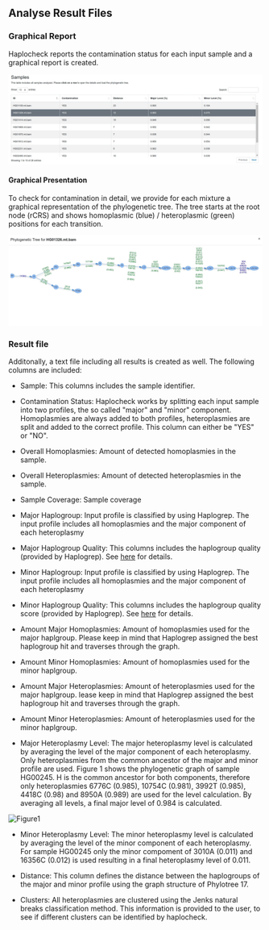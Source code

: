 
## Analyse Result Files 

### Graphical Report

Haplocheck reports the contamination status for each input sample and a graphical report is created.

![Result Report](img/report1.png)

#### Graphical Presentation
To check for contamination in detail, we provide for each mixture a graphical representation of the phylogenetic tree. The tree starts at the root node (rCRS) and shows homoplasmic (blue) / heteroplasmic (green) positions for each transition.

![Phylogenetic Tree](img/report_tree.png)


### Result file

Additonally, a text file including all results is created as well. The following columns are included:

- Sample: This columns includes the sample identifier. 

- Contamination Status: Haplocheck works by splitting each input sample into two profiles, the so called "major" and "minor" component. Homoplasmies are always added to both profiles, heteroplasmies are split and added to the correct profile. This column can either be "YES" or "NO". 

- Overall Homoplasmies: Amount of detected homoplasmies in the sample.

- Overall Heteroplasmies: Amount of detected heteroplasmies in the sample.

- Sample Coverage: Sample coverage

- Major Haplogroup: Input profile is classified by using Haplogrep. The input profile includes all homoplasmies and the major component of each heteroplasmy

- Major Haplogroup Quality: This columns includes the haplogroup quality (provided by Haplogrep). See [here](http://haplogrep.uibk.ac.at/blog/explaining-the-formula/) for details.

- Minor Haplogroup: Input profile is classified by using Haplogrep. The input profile includes all homoplasmies and the major component of each heteroplasmy

- Minor Haplogroup Quality: This columns includes the haplogroup quality score (provided by Haplogrep). See [here](http://haplogrep.uibk.ac.at/blog/explaining-the-formula/) for details.

- Amount Major Homoplasmies: Amount of homoplasmies used for the major haplgroup. Please keep in mind that Haplogrep assigned the best haplogroup hit and traverses through the graph. 

- Amount Minor Homoplasmies: Amount of homoplasmies used for the minor haplgroup. 

- Amount Major Heteroplasmies: Amount of heteroplasmies used for the major haplgroup. lease keep in mind that Haplogrep assigned the best haplogroup hit and traverses through the graph. 

- Amount Minor Heteroplasmies: Amount of heteroplasmies used for the minor haplgroup. 

- Major Heteroplasmy Level: The major heteroplasmy level is calculated by averaging the level of the major component of each heteroplasmy. Only heteroplasmies from the common ancestor of the major and minor profile are used. Figure 1 shows the phylogenetic graph of sample HG00245. H is the common ancestor for both components, therefore only heteroplasmies 6776C (0.985), 10754C (0.981), 3992T (0.985), 4418C (0.98) and 8950A (0.989) are used for the level calculation. By averaging all levels, a final major level of 0.984 is calculated. 

![Figure1](heteroplasmy_major.jpg)

- Minor Heteroplasmy Level: The minor heteroplasmy level is calculated by averaging the level of the minor component of each heteroplasmy. For sample HG00245 only the minor compoment of 3010A (0.011) and 16356C (0.012) is used resulting in a final heteroplasmy level of 0.011. 

- Distance: This column defines the distance between the haplogroups of the major and minor profile using the graph structure of Phylotree 17. 

- Clusters: All heteroplasmies are clustered using the Jenks natural breaks classification method. This information is provided to the user, to see if different clusters can be identified by haplocheck. 


